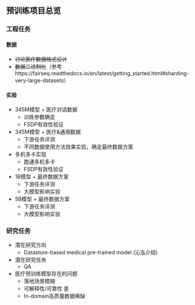 ## 预训练项目总览

### 工程任务

#### 数据

* ~~讨论医疗数据格式设计~~
* ~~数据二进制化~~（参考https://fairseq.readthedocs.io/en/latest/getting_started.html#sharding-very-large-datasets）

#### 实验

* 345M模型 + 医疗对话数据
  * 训练参数确定
  * FSDP有效性验证
* 345M模型 + 医疗&通用数据
  * 下游任务评测
  * 不同数据使用方法效果实验，确定最终数据方案
* 多机多卡实现
  * 跑通多机多卡
  * FSDP有效性验证
* 1B模型 + 最终数据方案
  * 下游任务评测
  * 大模型影响实验
* 5B模型 + 最终数据方案
  * 下游任务评测
  * 大模型影响实验

### 研究任务

* 潜在研究方向
  * Datastore-based medical pre-trained model (沁泓介绍)
* 潜在研究任务
  * QA
* 医疗预训练模型存在的问题
  * 落地场景模糊
  * 可解释性/可靠性 差
  * In-domain高质量数据稀缺

